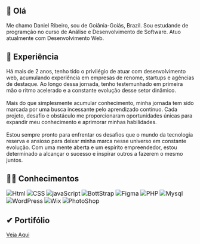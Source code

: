 ## 👋 Olá

Me chamo Daniel Ribeiro, sou de Goiânia-Goiás, Brazil. Sou estudande de programção no curso de Análise e Desenvolvimento de Software. Atuo atualmente com Desenvolvimento Web. 


## 🚀 Experiência

Há mais de 2 anos, tenho tido o privilégio de atuar com desenvolvimento web, acumulando experiência em empresas de renome, startups e agências de destaque. Ao longo dessa jornada, tenho testemunhado em primeira mão o ritmo acelerado e a constante evolução desse setor dinâmico.
<br><br>
Mais do que simplesmente acumular conhecimento, minha jornada tem sido marcada por uma busca incessante pelo aprendizado contínuo. Cada projeto, desafio e obstáculo me proporcionaram oportunidades únicas para expandir meu conhecimento e aprimorar minhas habilidades.
<br><br>
Estou sempre pronto para enfrentar os desafios que o mundo da tecnologia reserva e ansioso para deixar minha marca nesse universo em constante evolução. Com uma mente aberta e um espírito empreendedor, estou determinado a alcançar o sucesso e inspirar outros a fazerem o mesmo juntos.

## 👩‍💻 Conhecimentos

<img src="https://via.placeholder.com/90x40/f03611/ffffff?text=Html" alt="Html" style="font-size: 16;"> <img src="https://via.placeholder.com/90x40/005eeb/ffffff?text=CSS" alt="CSS" style="font-size: 16;"> <img src="https://via.placeholder.com/90x40/ebc400/ffffff?text=JavaS" alt="javaScript" style="font-size: 16;"> <img src="https://via.placeholder.com/90x40/b342f5/ffffff?text=BootS" alt="BottStrap" style="font-size: 16;"> <img src="https://via.placeholder.com/90x40/b300bd/ffffff?text=Figma" alt="Figma" style="font-size: 16;"> <img src="https://via.placeholder.com/90x40/3392ff/ffffff?text=PHP" alt="PHP" style="font-size: 16;">
 <img src="https://via.placeholder.com/90x40/f79205/ffffff?text=Mysql" alt="Mysql" style="font-size: 16;">  <img src="https://via.placeholder.com/90x40/039c00/ffffff?text=WordPress" alt="WordPress" style="font-size: 16;"> <img src="https://via.placeholder.com/90x40/8a0000/ffffff?text=Wix" alt="Wix" style="font-size: 16;"> <img src="https://via.placeholder.com/90x40/021dcc/ffffff?text=PhotoShop" alt="PhotoShop" style="font-size: 16;"> 

## ✔ Portifólio

<a href="https://danielpribeiro.github.io/MeuPortifolio/">Veja Aqui</a>





<!--
**DanielpRibeiro/DanielpRibeiro** is a ✨ _special_ ✨ repository because its `README.md` (this file) appears on your GitHub profile.

Here are some ideas to get you started:

- 🔭 I’m currently working on ...
- 🌱 I’m currently learning ...
- 👯 I’m looking to collaborate on ...
- 🤔 I’m looking for help with ...
- 💬 Ask me about ...
- 📫 How to reach me: ...
- 😄 Pronouns: ...
- ⚡ Fun fact: ...
-->
